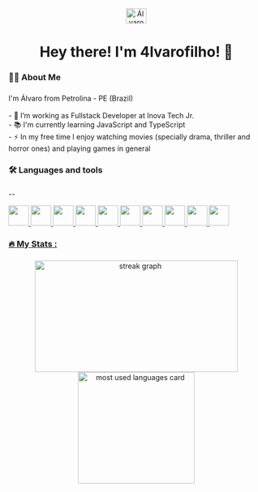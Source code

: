 <div align="center">
  <a href="www.linkedin.com/in/álvaro-filho-3173622b3/" target="blank"><img align="center" src="https://raw.githubusercontent.com/rahuldkjain/github-profile-readme-generator/master/src/images/icons/Social/linked-in-alt.svg" alt="Álvaro Filho" height="30" width="40" /></a>
</div>

###

<h1 align="center">Hey there! I'm 4lvarofilho! 👋</h1>

###

<h3 align="left">👩‍💻  About Me</h3>

###

<p align="left">I'm Álvaro from Petrolina - PE (Brazil)<br><br>- 🔭 I’m working as Fullstack Developer at Inova Tech Jr.<br>- 📚 I'm currently learning JavaScript and TypeScript<br>- ⚡ In my free time I enjoy watching movies (specially drama, thriller and horror ones) and playing games in general</p>

###

<h3 align="left">🛠 Languages and tools</h3>

###
--
<div align="left">
  <a href="https://developer.mozilla.org/en-US/docs/Web/JavaScript/" target="blank"><img src="https://cdn.jsdelivr.net/gh/devicons/devicon@latest/icons/javascript/javascript-original.svg" width="40" />
  <a href="https://www.typescriptlang.org/" target="blank"><img src="https://cdn.jsdelivr.net/gh/devicons/devicon@latest/icons/typescript/typescript-original.svg" width="40" />
  <a href="https://nodejs.org/en" target="blank"><img src="https://cdn.jsdelivr.net/gh/devicons/devicon@latest/icons/nodejs/nodejs-original-wordmark.svg" width="40" />
  <a href="https://expressjs.com/" target="blank"><img src="https://cdn.jsdelivr.net/gh/devicons/devicon@latest/icons/express/express-original-wordmark.svg" width="40" />
  <a href="https://react.dev/" target="blank"><img src="https://cdn.jsdelivr.net/gh/devicons/devicon@latest/icons/react/react-original.svg" width="40" />
  <a href="https://angular.dev/" target="blank"><img src="https://cdn.jsdelivr.net/gh/devicons/devicon@latest/icons/angular/angular-original.svg" width="40" />
  <a href="https://git-scm.com/" target="blank"><img src="https://cdn.jsdelivr.net/gh/devicons/devicon@latest/icons/git/git-original.svg" width="40" />
  <a href="https://www.mysql.com/" target="blank"><img src="https://cdn.jsdelivr.net/gh/devicons/devicon@latest/icons/mysql/mysql-original-wordmark.svg" width="40" />         
  <a href="https://www.w3schools.com/html/" target="blank"><img src="https://cdn.jsdelivr.net/gh/devicons/devicon@latest/icons/html5/html5-original-wordmark.svg" width="40" />
  <a href="https://developer.mozilla.org/pt-BR/docs/Web/CSS" target="blank"><img src="https://cdn.jsdelivr.net/gh/devicons/devicon@latest/icons/css3/css3-original-wordmark.svg" width="40" />    
</div>

###

<h3 align="left">🔥   My Stats :</h3>

###

<div align="center" display:flex>
  <img src="https://streak-stats.demolab.com?user=4lvarofilho&locale=en&mode=daily&theme=dark&hide_border=false&border_radius=5&order=3" height="220" width="400" alt="streak graph"  />
  <img src="(https://github-readme-stats.vercel.app/api/top-langs/?username=4lvarofilho)](https://github.com/4lvarofilho/github-readme-stats)&locale=en&mode=daily&theme=dark&hide_border=false&border_radius=5&order=3" height="220" width="230" alt="most used languages card" />
</div>

###
